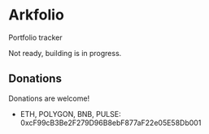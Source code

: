 Arkfolio
=======
Portfolio tracker

Not ready, building is in progress.


Donations
------
Donations are welcome!
- ETH, POLYGON, BNB, PULSE: 0xcF99cB3Be2F279D96B8ebF877aF22e05E58Db001